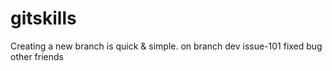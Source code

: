 # gitskills
Creating a new branch is quick & simple.
on branch dev
issue-101 fixed
bug
other friends
